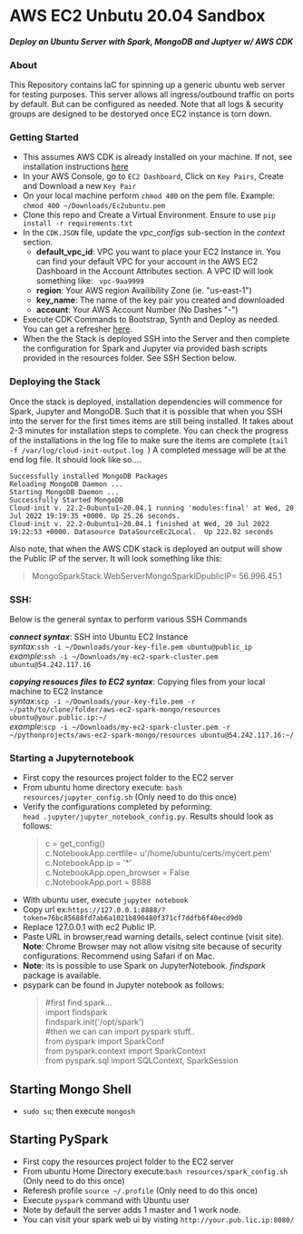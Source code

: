 # AWS EC2 Unbutu 20.04 Sandbox
#### _Deploy an Ubuntu Server with Spark, MongoDB and Juptyer w/ AWS CDK_

### About 
This Repository contains IaC for spinning up a generic ubuntu web server for testing purposes. This server allows all ingress/outbound traffic on ports by default. But can be configured as needed.
Note that all logs & security groups are designed to be destoryed once EC2 instance is torn down.

### Getting Started 
- This assumes AWS CDK is already installed on your machine. If not, see installation instructions [here](https://docs.aws.amazon.com/cdk/v2/guide/getting_started.html)
- In your AWS Console, go to `EC2 Dashboard`, Click on `Key Pairs`, Create and Download a new `Key Pair`
- On your local machine perform `chmod 400` on the pem file. Example: `chmod 400 ~/Downloads/Ec2ubuntu.pem`
- Clone this repo and Create  a Virtual Environment. Ensure to use `pip install -r requirements.txt`
- In the `CDK.JSON` file, update the *vpc_configs* sub-section in the  *context* section.
  - **default_vpc_id**: VPC you want to place your EC2 Instance in. You can find your default VPC for your account in the AWS EC2 Dashboard in the Account Attributes section. A VPC ID will look something like: ` vpc-9aa9999`
  - **region**: Your AWS region Availibility Zone (ie. "us-east-1")
  - **key_name**: The name of the key pair you created and downloaded
  - **account**: Your AWS Account Number (No Dashes "-")
- Execute CDK Commands to Bootstrap, Synth and Deploy as needed. You can get a refresher [here](https://docs.aws.amazon.com/cdk/v2/guide/hello_world.html).
- When the the Stack is deployed SSH into the Server and then complete the configuration for Spark and Jupyter via provided bash scripts provided in the resources folder. See SSH Section below.

### Deploying the Stack
Once the stack is deployed, installation dependencies will commence for Spark, Jupyter and MongoDB. Such that it is possible that when you SSH into the server for the first times items are still being installed. It takes about 2-3 minutes for installation steps to complete. You can check the progress of the installations in the log file to make sure the items are complete (`tail -f /var/log/cloud-init-output.log `)
A completed message will be at the end log file. It should look like so....
```
Successfully installed MongoDB Packages
Reloading MongoDB Daemon ...
Starting MongoDB Daemon ...
Successfully Started MongoDB
Cloud-init v. 22.2-0ubuntu1~20.04.1 running 'modules:final' at Wed, 20 Jul 2022 19:19:35 +0000. Up 25.26 seconds.
Cloud-init v. 22.2-0ubuntu1~20.04.1 finished at Wed, 20 Jul 2022 19:22:53 +0000. Datasource DataSourceEc2Local.  Up 222.82 seconds
```
Also note, that when the AWS CDK stack is deployed an output will show the Public IP of the server. It will look something like this:
>MongoSparkStack.WebServerMongoSparkIDpublicIP= 56.996.45.1

### SSH: 
Below is the general syntax to perform various SSH Commands

_**connect syntax**_: SSH into Ubuntu EC2 Instance <br> 
*syntax*:`ssh -i ~/Downloads/your-key-file.pem ubuntu@public_ip`<br>
*example*:`ssh -i ~/Downloads/my-ec2-spark-cluster.pem ubuntu@54.242.117.16`

_**copying resouces files to EC2 syntax**_:  Copying files from your local machine to EC2 Instance <br>
*syntax*:`scp -i ~/Downloads/your-key-file.pem -r ~/path/to/clone/folder/aws-ec2-spark-mongo/resources ubuntu@your.public.ip:~/ ` <br>
*example*:`scp -i ~/Downloads/my-ec2-spark-cluster.pem -r ~/pythonprojects/aws-ec2-spark-mongo/resources ubuntu@54.242.117.16:~/ `


### Starting a Jupyternotebook
- First copy the resources project folder to the EC2 server
- From ubuntu home directory execute: `bash resources/jupyter_config.sh` (Only need to do this once)
- Verify the configurations completed by peforming: <br>
`head .jupyter/jupyter_notebook_config.py`. Results should look as follows:
  >c = get_config() <br>
  c.NotebookApp.certfile= u'/home/ubuntu/certs/mycert.pem'<br>
  c.NotebookApp.ip = '*'<br>
  c.NotebookApp.open_browser = False<br>
  c.NotebookApp.port = 8888
- With ubuntu user, execute `jupyter notebook`
- Copy url ex:`https://127.0.0.1:8888/?token=76bc85688fd7ab6a1021b890480f371cf7ddfb6f40ecd9d0`
- Replace 127.0.0.1 with ec2 Public IP. 
- Paste URL in browser,read warning details, select continue (visit site). **Note**: Chrome Browser may not allow visitng site because of security configurations. Recommend using Safari if on Mac. 
- **Note**: its is possible to use Spark on JupyterNotebook. _findspark_ package is available.
- psypark can be found in Jupyter notebook as follows:
  >#first find spark...<br>
  import findspark<br>
  findspark.init('/opt/spark')<br>
  #then we can can import pyspark stuff..<br>
  from pyspark import SparkConf<br>
  from pyspark.context import SparkContext<br>
  from pyspark.sql import SQLContext, SparkSession<br> 

## Starting Mongo Shell
- `sudo su`; then execute `mongosh`

## Starting PySpark
- First copy the resources project folder to the EC2 server
- From ubuntu Home Directory execute:`bash resources/spark_config.sh` (Only need to do this once)
- Referesh profile `source ~/.profile` (Only need to do this once)
- Execute `pyspark` command with Ubuntu user
- Note by default the server adds 1 master and 1 work node.
- You can visit your spark web ui by visting `http://your.pub.lic.ip:8080/`
